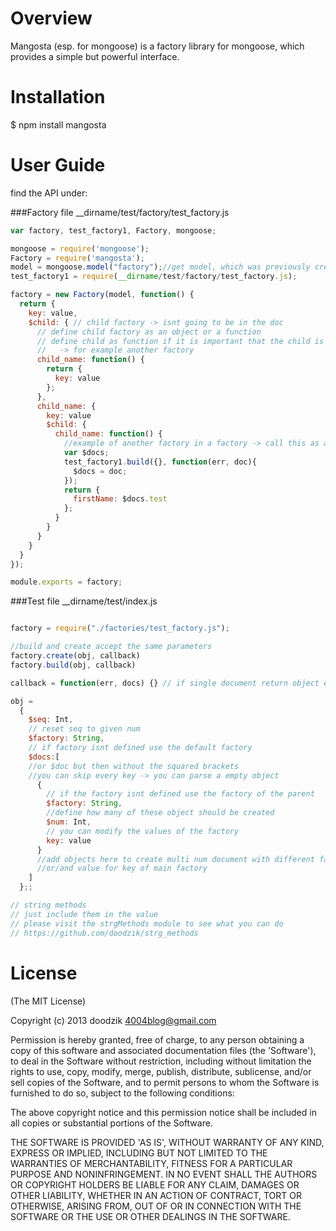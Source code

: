 # Overview

Mangosta (esp. for mongoose) is a factory library for mongoose, which provides a simple but powerful interface.

# Installation

  $ npm install mangosta

# User Guide

find the API under: 

###Factory file
__dirname/test/factory/test_factory.js

```javascript
var factory, test_factory1, Factory, mongoose;

mongoose = require('mongoose');
Factory = require('mangosta');
model = mongoose.model("factory");//get model, which was previously created
test_factory1 = require(__dirname/test/factory/test_factory.js);

factory = new Factory(model, function() {
  return {
    key: value,
    $child: { // child factory -> isnt going to be in the doc
      // define child factory as an object or a function
      // define child as function if it is important that the child is build on every build/create operation 
      //   -> for example another factory
      child_name: function() {
        return {
          key: value
        };
      },
      child_name: {
        key: value
        $child: {
          child_name: function() {
            //example of another factory in a factory -> call this as a regular child no changes needed
            var $docs;
            test_factory1.build({}, function(err, doc){
              $docs = doc;
            });
            return {
              firstName: $docs.test
            };
          }
        }
      }
    }
  }
});

module.exports = factory;
```

###Test file
__dirname/test/index.js

```javascript

factory = require("./factories/test_factory.js");

//build and create accept the same parameters
factory.create(obj, callback)
factory.build(obj, callback)

callback = function(err, docs) {} // if single document return object else Array Object

obj =
  {
    $seq: Int,
    // reset seq to given num
    $factory: String,
    // if factory isnt defined use the default factory 
    $docs:[ 
    //or $doc but then without the squared brackets
    //you can skip every key -> you can parse a empty object
      {
        // if the factory isnt defined use the factory of the parent
        $factory: String,
        //define how many of these object should be created
        $num: Int,
        // you can modify the values of the factory
        key: value
      }
      //add objects here to create multi num document with different factory 
      //or/and value for key of main factory
    ]
  };;

// string methods
// just include them in the value
// please visit the strgMethods module to see what you can do
// https://github.com/doodzik/strg_methods

```

# License

(The MIT License)

Copyright (c) 2013 doodzik <4004blog@gmail.com>

Permission is hereby granted, free of charge, to any person obtaining a copy of this software and associated documentation files (the 'Software'), to deal in the Software without restriction, including without limitation the rights to use, copy, modify, merge, publish, distribute, sublicense, and/or sell copies of the Software, and to permit persons to whom the Software is furnished to do so, subject to the following conditions:

The above copyright notice and this permission notice shall be included in all copies or substantial portions of the Software.

THE SOFTWARE IS PROVIDED 'AS IS', WITHOUT WARRANTY OF ANY KIND, EXPRESS OR IMPLIED, INCLUDING BUT NOT LIMITED TO THE WARRANTIES OF MERCHANTABILITY, FITNESS FOR A PARTICULAR PURPOSE AND NONINFRINGEMENT. IN NO EVENT SHALL THE AUTHORS OR COPYRIGHT HOLDERS BE LIABLE FOR ANY CLAIM, DAMAGES OR OTHER LIABILITY, WHETHER IN AN ACTION OF CONTRACT, TORT OR OTHERWISE, ARISING FROM, OUT OF OR IN CONNECTION WITH THE SOFTWARE OR THE USE OR OTHER DEALINGS IN THE SOFTWARE.
